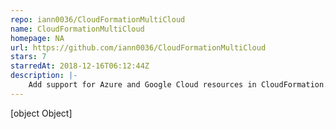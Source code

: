 ```yaml
---
repo: iann0036/CloudFormationMultiCloud
name: CloudFormationMultiCloud
homepage: NA
url: https://github.com/iann0036/CloudFormationMultiCloud
stars: 7
starredAt: 2018-12-16T06:12:44Z
description: |-
    Add support for Azure and Google Cloud resources in CloudFormation.
---
```


[object Object]
